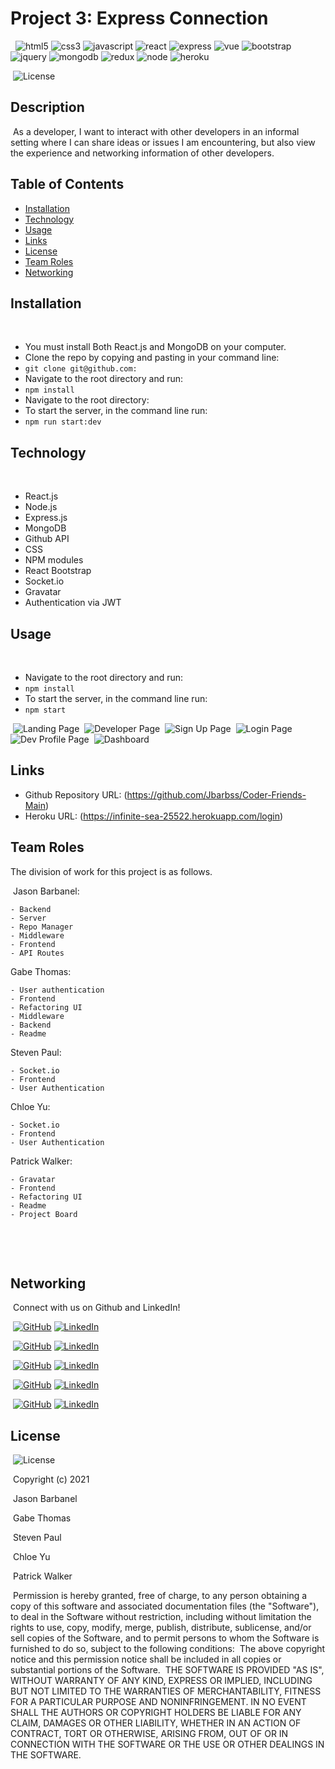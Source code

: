 # Project 3: Express Connection
​
​
![html5](https://img.shields.io/badge/html5%20-%23E34F26.svg?&style=for-the-badge&logo=html5&logoColor=white)
![css3](https://img.shields.io/badge/css3%20-%231572B6.svg?&style=for-the-badge&logo=css3&logoColor=white)
![javascript](https://img.shields.io/badge/JavaScript-F7DF1E?style=for-the-badge&logo=javascript&logoColor=black)
![react](https://img.shields.io/badge/React-20232A?style=for-the-badge&logo=react&logoColor=61DAFB)
![express](https://img.shields.io/badge/Express.js-404D59?style=for-the-badge)
![vue](https://img.shields.io/badge/Vue.js-35495E?style=for-the-badge&logo=vue.js&logoColor=4FC08D)
![bootstrap](https://img.shields.io/badge/bootstrap%20-%23563D7C.svg?&style=for-the-badge&logo=bootstrap&logoColor=white)
![jquery](https://img.shields.io/badge/jquery%20-%230769AD.svg?&style=for-the-badge&logo=jquery&logoColor=white)
![mongodb](https://img.shields.io/badge/MongoDB-4EA94B?style=for-the-badge&logo=mongodb&logoColor=white)
![redux](https://img.shields.io/badge/Redux-593D88?style=for-the-badge&logo=redux&logoColor=white)
![node](https://img.shields.io/badge/Node.js-43853D?style=for-the-badge&logo=node.js&logoColor=white)
![heroku](https://img.shields.io/badge/Heroku-430098?style=for-the-badge&logo=heroku&logoColor=white)
​
​
<br>

​
![License](https://img.shields.io/badge/License%3A-MIT-green.svg)
​
## Description
​
  As a developer, I want to interact with other developers in an informal setting where I can share ideas or issues I am encountering, but also view the experience and networking information of other developers. 
​
## Table of Contents
  * [Installation](#installation)
  * [Technology](#technology)
  * [Usage](#usage)
  * [Links](#links)
  * [License](#license)
  * [Team Roles](#teamroles)
  * [Networking](#networking)
  
  
## Installation
​
- You must install Both React.js and MongoDB on your computer.
- Clone the repo by copying and pasting in your command line: 
- `git clone git@github.com:`
- Navigate to the root directory and run: 
- `npm install`
- Navigate to the root directory: 
- To start the server, in the command line run: 
- `npm run start:dev`
​
​
## Technology
​
- React.js
- Node.js
- Express.js
- MongoDB
- Github API
- CSS
- NPM modules
- React Bootstrap
- Socket.io
- Gravatar
- Authentication via JWT
​
## Usage
​
- Navigate to the root directory and run: 
- `npm install`
- To start the server, in the command line run: 
- `npm start`


​
  ![Landing Page](https://i.imgur.com/wUKz8VI.png  "Landing Page")
​
  ![Developer Page](https://i.imgur.com/uvikMD5.png "Developer Page")
​
  ![Sign Up Page](https://i.imgur.com/8sM0BNf.png "Screen Sign Up Page")
​
  ![Login Page](https://i.imgur.com/7JU0hi1.png "Screen Login Page")
​
  ![Dev Profile Page](https://i.imgur.com/ReN4kdj.png "Dev Profile Page")
​
  ![Dashboard](https://i.imgur.com/NQ7VHml.png "Edit Profile Page")
  
   
 ## Links
 
  * Github Repository URL: (https://github.com/Jbarbss/Coder-Friends-Main)
  * Heroku URL: (https://infinite-sea-25522.herokuapp.com/login)
​
​
## Team Roles
The division of work for this project is as follows.
<br>

​
  Jason Barbanel: 
  
    - Backend
    - Server
    - Repo Manager
    - Middleware
    - Frontend
    - API Routes
    
 Gabe Thomas:

    - User authentication
    - Frontend
    - Refactoring UI
    - Middleware
    - Backend
    - Readme


  Steven Paul:​

    - Socket.io
    - Frontend
    - User Authentication


  Chloe Yu:

    - Socket.io
    - Frontend
    - User Authentication


 Patrick Walker:

    - Gravatar
    - Frontend
    - Refactoring UI
    - Readme
    - Project Board
​

​
## Networking
​
Connect with us on Github and LinkedIn! 

​
  [![GitHub](https://img.shields.io/badge/Jason%20Barbanel-Click%20Me!-blueviolet?style=plastic&logo=GitHub)](https://github.com/Jbarbss) 
  [![LinkedIn](https://img.shields.io/badge/Jason%20Barbanel%20LinkedIn-Click%20Me!-grey?style=plastic&logo=LinkedIn&labelColor=blue)](https://www.linkedin.com/in/jason-barbanel/)

​
  [![GitHub](https://img.shields.io/badge/Gabe%20Thomas-Click%20Me!-blueviolet?style=plastic&logo=GitHub)](https://github.com/samohtebag) 
  [![LinkedIn](https://img.shields.io/badge/Gabriel%20Thomas%20LinkedIn-Click%20Me!-grey?style=plastic&logo=LinkedIn&labelColor=blue)](https://www.linkedin.com/in/gabriel-thomas513/)

​
  [![GitHub](https://img.shields.io/badge/Steven%20Paul-Click%20Me!-blueviolet?style=plastic&logo=GitHub)](https://github.com/etown285) 
  [![LinkedIn](https://img.shields.io/badge/Steven%20Paul%20LinkedIn-Click%20Me!-grey?style=plastic&logo=LinkedIn&labelColor=blue)](https://www.linkedin.com/in/stevenjamespaul/)

​
  [![GitHub](https://img.shields.io/badge/Chloe%20Yu-Click%20Me!-blueviolet?style=plastic&logo=GitHub)](https://github.com/chloeyu17) 
  [![LinkedIn](https://img.shields.io/badge/Chloe%20Yu%20LinkedIn-Click%20Me!-grey?style=plastic&logo=LinkedIn&labelColor=blue)](https://www.linkedin.com/in/chloe-yu-3037a2156)

​
  [![GitHub](https://img.shields.io/badge/Patrick%20Walker-Click%20Me!-blueviolet?style=plastic&logo=GitHub)](https://github.com/pat31477) 
  [![LinkedIn](https://img.shields.io/badge/Patrick%20Walker%20LinkedIn-Click%20Me!-grey?style=plastic&logo=LinkedIn&labelColor=blue)](https://www.linkedin.com/in/patrick-walker-926a35189/)
​
​
## License
​
![License](https://img.shields.io/badge/License%3A-MIT-green.svg)

​
Copyright (c) 2021 

​
Jason Barbanel

​
Gabe Thomas

​
Steven Paul

​
Chloe Yu

​
Patrick Walker

​
Permission is hereby granted, free of charge, to any person obtaining a copy
of this software and associated documentation files (the "Software"), to deal
in the Software without restriction, including without limitation the rights
to use, copy, modify, merge, publish, distribute, sublicense, and/or sell
copies of the Software, and to permit persons to whom the Software is
furnished to do so, subject to the following conditions:
​
The above copyright notice and this permission notice shall be included in all
copies or substantial portions of the Software.
​
THE SOFTWARE IS PROVIDED "AS IS", WITHOUT WARRANTY OF ANY KIND, EXPRESS OR
IMPLIED, INCLUDING BUT NOT LIMITED TO THE WARRANTIES OF MERCHANTABILITY,
FITNESS FOR A PARTICULAR PURPOSE AND NONINFRINGEMENT. IN NO EVENT SHALL THE
AUTHORS OR COPYRIGHT HOLDERS BE LIABLE FOR ANY CLAIM, DAMAGES OR OTHER
LIABILITY, WHETHER IN AN ACTION OF CONTRACT, TORT OR OTHERWISE, ARISING FROM,
OUT OF OR IN CONNECTION WITH THE SOFTWARE OR THE USE OR OTHER DEALINGS IN THE
SOFTWARE.